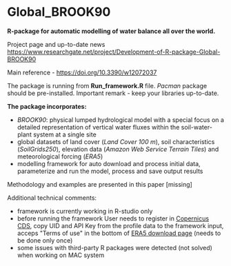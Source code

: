 # Global_BROOK90
**R-package for automatic modelling of water balance all over the world.** 

Project page and up-to-date news https://www.researchgate.net/project/Development-of-R-package-Global-BROOK90

Main reference - https://doi.org/10.3390/w12072037

The package is running from **Run_framework.R** file. *Pacman* package should be pre-installed. Important remark - keep your libraries up-to-date.

**The package incorporates:**
- *BROOK90*: physical lumped hydrological model with a special focus on a detailed representation of vertical water fluxes within the soil-water-plant system at a single site
- global datasets of land cover (*Land Cover 100 m*), soil characteristics (*SoilGrids250*), elevation data (*Amazon Web Service Terrain Tiles*) and meteorological forcing (*ERA5*)
- modelling framework for auto download and process initial data, parameterize and run the model, process and save output results

Methodology and examples are presented in this paper [missing] 

Additional technical comments:
- framework is currently working in R-studio only
- before running the framework User needs to register in [Copernicus CDS](https://cds.climate.copernicus.eu/user/register?destination=%2F%23!%2Fhome), copy UID and API Key from the profile data to the framework input, acceps "Terms of use" in the bottom of [ERA5 download page](https://cds.climate.copernicus.eu/cdsapp#!/dataset/reanalysis-era5-single-levels?tab=form) (needs to be done only once)
- some issues with third-party R packages were detected (not solved) when working on MAC system

